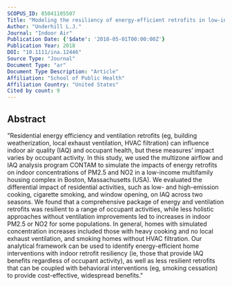 ```yaml
---
SCOPUS_ID: 85041105507
Title: "Modeling the resiliency of energy-efficient retrofits in low-income multifamily housing"
Author: "Underhill L.J."
Journal: "Indoor Air"
Publication Date: {'$date': '2018-05-01T00:00:00Z'}
Publication Year: 2018
DOI: "10.1111/ina.12446"
Source Type: "Journal"
Document Type: "ar"
Document Type Description: "Article"
Affiliation: "School of Public Health"
Affiliation Country: "United States"
Cited by count: 9
---
```


## Abstract
"Residential energy efficiency and ventilation retrofits (eg, building weatherization, local exhaust ventilation, HVAC filtration) can influence indoor air quality (IAQ) and occupant health, but these measures’ impact varies by occupant activity. In this study, we used the multizone airflow and IAQ analysis program CONTAM to simulate the impacts of energy retrofits on indoor concentrations of PM2.5 and NO2 in a low-income multifamily housing complex in Boston, Massachusetts (USA). We evaluated the differential impact of residential activities, such as low- and high-emission cooking, cigarette smoking, and window opening, on IAQ across two seasons. We found that a comprehensive package of energy and ventilation retrofits was resilient to a range of occupant activities, while less holistic approaches without ventilation improvements led to increases in indoor PM2.5 or NO2 for some populations. In general, homes with simulated concentration increases included those with heavy cooking and no local exhaust ventilation, and smoking homes without HVAC filtration. Our analytical framework can be used to identify energy-efficient home interventions with indoor retrofit resiliency (ie, those that provide IAQ benefits regardless of occupant activity), as well as less resilient retrofits that can be coupled with behavioral interventions (eg, smoking cessation) to provide cost-effective, widespread benefits."
